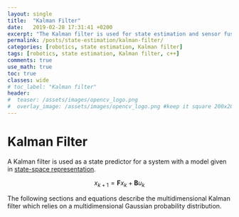 ```yaml
---
layout: single
title:  "Kalman Filter"
date:   2019-02-28 17:31:41 +0200
excerpt: "The Kalman filter is used for state estimation and sensor fustion. This post explains it."
permalink: /posts/state-estimation/kalman-filter/
categories: [robotics, state estimation, Kalman filter]
tags: [robotics, state estimation, Kalman filter, c++]
comments: true
use_math: true
toc: true
classes: wide
# toc_label: "Kalman filter"
header:
#  teaser: /assets/images/opencv_logo.png
#  overlay_image: /assets/images/opencv_logo.png #keep it square 200x200 px is good
---
```




# Kalman Filter 

A Kalman filter is used as a state predictor for a system with a model given in [state-space representation](https://en.wikipedia.org/wiki/State-space_representation).

$$
x_{k+1} = \mathbf{F} x_{k} + \mathbf{B} u_{k} 
$$

The following sections and equations describe the multidimensional Kalman filter which relies on a multidimensional Gaussian probability distribution.


